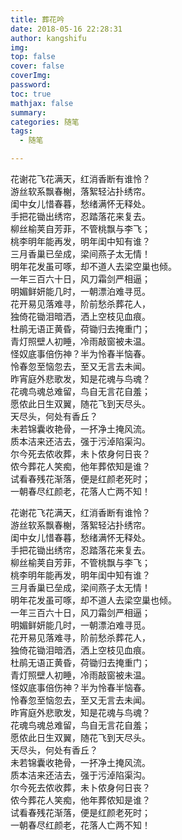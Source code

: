 ```yaml
---
title: 葬花吟
date: 2018-05-16 22:28:31
author: kangshifu
img: 
top: false
cover: false
coverImg: 
password: 
toc: true
mathjax: false
summary: 
categories: 随笔
tags:
  - 随笔

---
```



<!--more--> 
花谢花飞花满天，红消香断有谁怜？  
游丝软系飘春榭，落絮轻沾扑绣帘。   
闺中女儿惜春暮，愁绪满怀无释处。  
手把花锄出绣帘，忍踏落花来复去。  
柳丝榆荚自芳菲，不管桃飘与李飞；  
桃李明年能再发，明年闺中知有谁？  
三月香巢已垒成，梁间燕子太无情！  
明年花发虽可啄，却不道人去梁空巢也倾。  
一年三百六十日，风刀霜剑严相逼；  
明媚鲜妍能几时，一朝漂泊难寻觅。  
花开易见落难寻，阶前愁杀葬花人，  
独倚花锄泪暗洒，洒上空枝见血痕。  
杜鹃无语正黄昏，荷锄归去掩重门；  
青灯照壁人初睡，冷雨敲窗被未温。  
怪奴底事倍伤神？半为怜春半恼春。  
怜春忽至恼忽去，至又无言去未闻。  
昨宵庭外悲歌发，知是花魂与鸟魂？  
花魂鸟魂总难留，鸟自无言花自羞；  
愿侬此日生双翼，随花飞到天尽头。  
天尽头，何处有香丘？  
未若锦囊收艳骨，一抔净土掩风流。  
质本洁来还洁去，强于污淖陷渠沟。  
尔今死去侬收葬，未卜侬身何日丧？  
侬今葬花人笑痴，他年葬侬知是谁？  
试看春残花渐落，便是红颜老死时；  
一朝春尽红颜老，花落人亡两不知！ 



花谢花飞花满天，红消香断有谁怜？  
游丝软系飘春榭，落絮轻沾扑绣帘。   
闺中女儿惜春暮，愁绪满怀无释处。  
手把花锄出绣帘，忍踏落花来复去。  
柳丝榆荚自芳菲，不管桃飘与李飞；  
桃李明年能再发，明年闺中知有谁？  
三月香巢已垒成，梁间燕子太无情！  
明年花发虽可啄，却不道人去梁空巢也倾。  
一年三百六十日，风刀霜剑严相逼；  
明媚鲜妍能几时，一朝漂泊难寻觅。  
花开易见落难寻，阶前愁杀葬花人，  
独倚花锄泪暗洒，洒上空枝见血痕。  
杜鹃无语正黄昏，荷锄归去掩重门；  
青灯照壁人初睡，冷雨敲窗被未温。  
怪奴底事倍伤神？半为怜春半恼春。  
怜春忽至恼忽去，至又无言去未闻。  
昨宵庭外悲歌发，知是花魂与鸟魂？  
花魂鸟魂总难留，鸟自无言花自羞；  
愿侬此日生双翼，随花飞到天尽头。  
天尽头，何处有香丘？  
未若锦囊收艳骨，一抔净土掩风流。  
质本洁来还洁去，强于污淖陷渠沟。  
尔今死去侬收葬，未卜侬身何日丧？  
侬今葬花人笑痴，他年葬侬知是谁？  
试看春残花渐落，便是红颜老死时；  
一朝春尽红颜老，花落人亡两不知！ 
